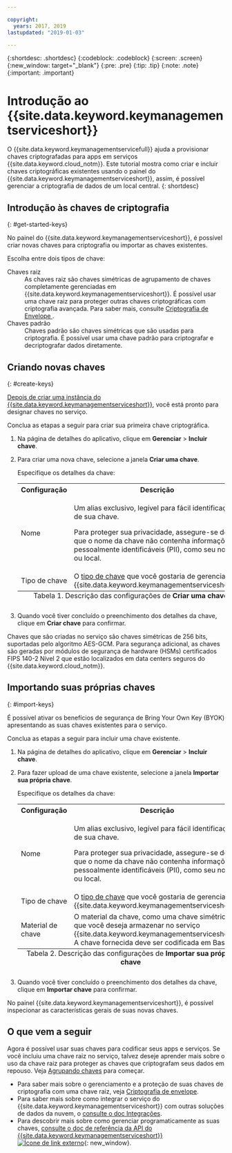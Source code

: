 ```yaml
---

copyright:
  years: 2017, 2019
lastupdated: "2019-01-03"

---
```


{:shortdesc: .shortdesc}
{:codeblock: .codeblock}
{:screen: .screen}
{:new_window: target="_blank"}
{:pre: .pre}
{:tip: .tip}
{:note: .note}
{:important: .important}

# Introdução ao {{site.data.keyword.keymanagementserviceshort}}

O {{site.data.keyword.keymanagementservicefull}} ajuda a provisionar chaves criptografadas para apps em serviços {{site.data.keyword.cloud_notm}}. Este tutorial mostra como criar e incluir chaves criptográficas existentes usando o painel do
{{site.data.keyword.keymanagementserviceshort}}, assim, é possível gerenciar a criptografia de dados de um local
central.
{: shortdesc}

## Introdução às chaves de criptografia
{: #get-started-keys}

No painel do {{site.data.keyword.keymanagementserviceshort}}, é possível criar novas chaves para criptografia
ou importar as chaves existentes. 

Escolha entre dois tipos de chave:

<dl>
  <dt>Chaves raiz</dt>
    <dd>As chaves raiz são chaves simétricas de agrupamento de chaves completamente gerenciadas em {{site.data.keyword.keymanagementserviceshort}}. É possível usar uma chave raiz para proteger outras chaves criptográficas com criptografia avançada. Para saber mais, consulte  <a href="/docs/services/key-protect/concepts/envelope-encryption.html"> Criptografia de Envelope </a>.</dd>
  <dt>Chaves padrão</dt>
    <dd>Chaves padrão são chaves simétricas que são usadas para criptografia. É possível usar uma chave padrão para criptografar e decriptografar dados diretamente.</dd>
</dl>

## Criando novas chaves
{: #create-keys}

[Depois de criar uma
instância do {{site.data.keyword.keymanagementserviceshort}}](https://{DomainName}/catalog/services/key-protect/?taxonomyNavigation=apps), você está pronto para designar chaves no serviço. 

Conclua as etapas a seguir para criar sua primeira chave criptográfica. 

1. Na página de detalhes do aplicativo, clique em **Gerenciar** &gt; **Incluir chave**.
2. Para criar uma nova chave, selecione a janela **Criar uma chave**.

    Especifique os detalhes da chave:

    <table>
      <tr>
        <th>Configuração</th>
        <th>Descrição</th>
      </tr>
      <tr>
        <td>Nome</td>
        <td>
          <p>Um alias exclusivo, legível para fácil identificação de sua chave.</p>
          <p>Para proteger sua privacidade, assegure-se de que o nome da chave não contenha informações pessoalmente identificáveis (PII), como seu nome ou local.</p>
        </td>
      </tr>
      <tr>
        <td>Tipo de chave</td>
        <td>O <a href="/docs/services/key-protect/concepts/envelope-encryption.html#key-types">tipo de chave</a> que você gostaria de gerenciar no {{site.data.keyword.keymanagementserviceshort}}.</td>
      </tr>
      <caption style="caption-side:bottom;">Tabela 1. Descrição das configurações de <b>Criar uma chave</b></caption>
    </table>

3. Quando você tiver concluído o preenchimento dos detalhes da chave, clique em **Criar chave** para confirmar. 

Chaves que são criadas no serviço são chaves simétricas de 256 bits, suportadas pelo algoritmo AES-GCM. Para segurança adicional, as chaves são geradas por módulos de segurança de hardware (HSMs) certificados FIPS 140-2 Nível 2 que estão localizados em data centers seguros do {{site.data.keyword.cloud_notm}}. 

## Importando suas próprias chaves
{: #import-keys}

É possível ativar os benefícios de segurança de Bring Your Own Key (BYOK) apresentando as suas chaves existentes para o serviço. 

Conclua as etapas a seguir para incluir uma chave existente.

1. Na página de detalhes do aplicativo, clique em **Gerenciar** &gt; **Incluir chave**.
2. Para fazer upload de uma chave existente, selecione a janela **Importar sua própria chave**.

    Especifique os detalhes da chave:

    <table>
      <tr>
        <th>Configuração</th>
        <th>Descrição</th>
      </tr>
      <tr>
        <td>Nome</td>
        <td>
          <p>Um alias exclusivo, legível para fácil identificação de sua chave.</p>
          <p>Para proteger sua privacidade, assegure-se de que o nome da chave não contenha informações pessoalmente identificáveis (PII), como seu nome ou local.</p>
        </td>
      </tr>
      <tr>
        <td>Tipo de chave</td>
        <td>O <a href="/docs/services/key-protect/concepts/envelope-encryption.html#key-types">tipo de chave</a> que você gostaria de gerenciar no {{site.data.keyword.keymanagementserviceshort}}.</td>
      </tr>
      <tr>
        <td>Material de chave</td>
        <td>O material da chave, como uma chave simétrica, que você deseja armazenar no serviço {{site.data.keyword.keymanagementserviceshort}}. A chave fornecida deve ser codificada em Base64.</td>
      </tr>
      <caption style="caption-side:bottom;">Tabela 2. Descrição das configurações de <b>Importar sua própria chave</b></caption>
    </table>

3. Quando você tiver concluído o preenchimento dos detalhes da chave, clique em **Importar chave** para confirmar. 

No painel {{site.data.keyword.keymanagementserviceshort}}, é possível inspecionar as características gerais de suas novas chaves. 

## O que vem a seguir

Agora é possível usar suas chaves para codificar seus apps e serviços. Se você incluiu uma chave raiz no serviço, talvez deseje aprender mais sobre o uso da chave raiz para proteger as chaves que criptografam seus dados em repouso. Veja [Agrupando chaves](/docs/services/key-protect/wrap-keys.html) para começar.

- Para saber mais sobre o gerenciamento e a proteção de suas chaves de criptografia com uma chave raiz, veja [Criptografia de envelope](/docs/services/key-protect/concepts/envelope-encryption.html).
- Para saber mais sobre como integrar o serviço do {{site.data.keyword.keymanagementserviceshort}} com outras soluções de dados da nuvem, o [ consulte o doc Integrações](/docs/services/key-protect/integrations/integrate-services.html).
- Para descobrir mais sobre como gerenciar programaticamente as suas chaves, [consulte o doc de referência da API do {{site.data.keyword.keymanagementserviceshort}} ![Ícone de link externo](../../icons/launch-glyph.svg "Ícone de link externo")](https://{DomainName}/apidocs/key-protect){: new_window}.
